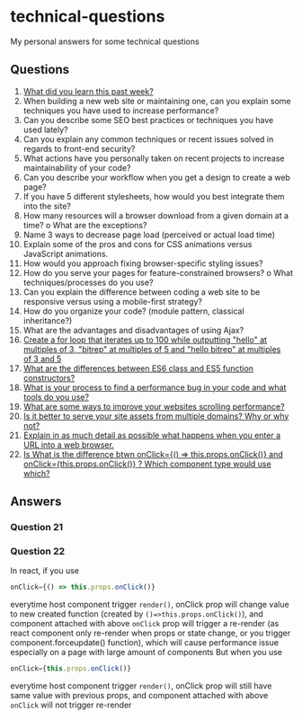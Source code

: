# technical-questions
My personal answers for some technical questions

## Questions
1.	[What did you learn this past week?](#question-1)
2.	When building a new web site or maintaining one, can you explain some techniques you have used to increase performance?
3.	Can you describe some SEO best practices or techniques you have used lately?
4.	Can you explain any common techniques or recent issues solved in regards to front-end security?
5.	What actions have you personally taken on recent projects to increase maintainability of your code?
6.	Can you describe your workflow when you get a design to create a web page?
7.	If you have 5 different stylesheets, how would you best integrate them into the site?
8.	How many resources will a browser download from a given domain at a time?
o	What are the exceptions?
9.	Name 3 ways to decrease page load (perceived or actual load time)
10.	Explain some of the pros and cons for CSS animations versus JavaScript animations.
11.	How would you approach fixing browser-specific styling issues?
12.	How do you serve your pages for feature-constrained browsers?
o	What techniques/processes do you use?
13.	Can you explain the difference between coding a web site to be responsive versus using a mobile-first strategy?
14.	How do you organize your code? (module pattern, classical inheritance?)
15.	What are the advantages and disadvantages of using Ajax?
16.	[Create a for loop that iterates up to 100 while outputting "hello" at multiples of 3, "bitrep" at multiples of 5 and "hello bitrep" at multiples of 3 and 5](#question-16)
17.	[What are the differences between ES6 class and ES5 function constructors?](#question-17)
18.	[What is your process to find a performance bug in your code and what tools do you use?](#question-18)
19.	[What are some ways to improve your websites scrolling performance?](#question-19)
20.	[Is it better to serve your site assets from multiple domains?  Why or why not?](#question-20)
21.	[Explain in as much detail as possible what happens when you enter a URL into a web browser.](#question-21)
22.	[Is What is the difference btwn onClick={() => this.props.onClick()}
and onClick={this.props.onClick()} ?  Which component type would use which?](#question-22)

## Answers

### Question 21


### Question 22
In react, if you use
```javascript
onClick={() => this.props.onClick()}
```
everytime host component trigger `render()`, onClick prop will change value to new created function (created by `()=>this.props.onClick()`), and component attached with above `onClick` prop will trigger a re-render (as react component only re-render when props or state change, or you trigger component.forceupdate() function), which will cause performance issue especially on a page with large amount of components
But when you use
```javascript
onClick={this.props.onClick()}
```
everytime host component trigger `render()`, onClick prop will still have same value with previous props, and component attached with above `onClick` will not trigger re-render
